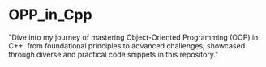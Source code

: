 # OPP_in_Cpp
"Dive into my journey of mastering Object-Oriented Programming (OOP) in C++, from foundational principles to advanced challenges, showcased through diverse and practical code snippets in this repository."
